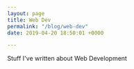 ```yaml
---
layout: page
title: Web Dev
permalink: "/blog/web-dev"
date: 2019-04-20 18:50:01 +0000

---
```

Stuff I've written about Web Development